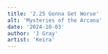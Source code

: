 ```yaml
---
title: '2.25 Gonna Get Worse'
alt: 'Mysteries of the Arcana'
date: '2024-10-03'
author: 'J Gray'
artist: 'Keira'
---
```

